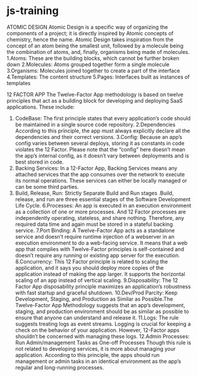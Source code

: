 # js-training
ATOMIC DESIGN
Atomic Design is a specific way of organizing the components of a project; it is directly inspired by Atomic concepts of chemistry, hence the name. Atomic Design takes inspiration from the concept of an atom being the smallest unit, followed by a molecule being the combination of atoms, and, finally, organisms being made of molecules.
1.Atoms: These are the building blocks, which cannot be further broken down
2.Molecules: Atoms grouped together form a single molecule
3.Organisms: Molecules joined together to create a part of the interface
4.Templates: The content structure
5.Pages: Interfaces built as instances of templates

12 FACTOR APP 
The Twelve-Factor App methodology is based on twelve principles that act as a building block for developing and deploying SaaS applications. These include:

1. CodeBase: 
The first principle states that every application’s code should be maintained in a single source code repository.
2.Dependencies
According to this principle, the app must always explicitly declare all the dependencies and their correct versions.
3.Config:
Because an app’s config varies between several deploys, storing it as constants in code violates the 12 Factor. Please note that the “config” here doesn’t mean the app’s internal config, as it doesn’t vary between deployments and is best stored in code.
4. Backing Services: 
In a 12-Factor App, Backing Services means any attached services that the app consumes over the network to execute its normal operations. These services can either be locally managed or can be some third parties.
5. Build, Release, Run:
Strictly Separate Build and Run stages .Build, release, and run are three essential stages of the Software Development Life Cycle.
6.Processes:
An app is executed in an execution environment as a collection of one or more processes. And 12 Factor processes are independently operating, stateless, and share nothing. Therefore, any required data time and again must be stored in a stateful backing service.
7.Port Binding:
A Twelve-Factor App acts as a standalone service and doesn’t require runtime injection of a webserver in an execution environment to do a web-facing service. It means that a web app that complies with Twelve-Factor principles is self-contained and doesn’t require any running or existing app server for the execution.
8.Concurrency:
This 12 Factor principle is related to scaling the application, and it says you should deploy more copies of the application instead of making the app larger. It supports the horizontal scaling of an app instead of vertical scaling.
9.Disposability:
The 12 Factor App disposability principle maximizes an application’s robustness with fast startup and graceful shutdown.
10.Dev/Prod Parcity:
Keep Development, Staging, and Production as Similar as Possible.The Twelve-Factor App Methodology suggests that an app’s development, staging, and production environment should be as similar as possible to ensure that anyone can understand and release it.
11.Logs:
The rule suggests treating logs as event streams. Logging is crucial for keeping a check on the behavior of your application. However, 12-Factor apps shouldn’t be concerned with managing these logs.
12.Admin Processes:
 Run Admin/management Tasks as One-off Processes Though this rule is not related to developing services, it is more about managing your application. According to this principle, the apps should run management or admin tasks in an identical environment as the app’s regular and long-running processes.

